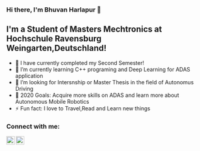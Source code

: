 ### Hi there, I'm Bhuvan Harlapur 👋

## I'm a Student of Masters Mechtronics at Hochschule Ravensburg Weingarten,Deutschland!
- 🔭 I have currently completed my Second Semester!
- 🌱 I’m currently learning C++ programing and Deep Learning for ADAS application
- 👯 I’m looking for Intersnship or Master Thesis in the field of Autonomus Driving
- 🥅 2020 Goals: Acquire more skills on ADAS and learn more about Autonomous Mobile Robotics 
- ⚡ Fun fact: I love to Travel,Read and Learn new things
 
### Connect with me:

[<img align="left" alt="bhuvanharlapur | LinkedIn" width="22px" src="https://cdn.jsdelivr.net/npm/simple-icons@v3/icons/linkedin.svg" />][linkedin]

[<img align="left" alt="bhuvanharlapur | LinkedIn" width="22px" src="https://cdn.jsdelivr.net/npm/simple-icons@v3/icons/xing.svg" />][Xing]

[linkedin]: https://www.linkedin.com/in/bhuvan-harlapur-70790369/
[Xing]: https://www.xing.com/profile/Bhuvan_Harlapur/cv